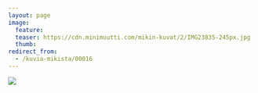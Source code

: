 ```yaml
---
layout: page
image:
  feature:
  teaser: https://cdn.minimuutti.com/mikin-kuvat/2/IMG23835-245px.jpg
  thumb:
redirect_from:
  - /kuvia-mikista/00016
---
```


![](https://cdn.minimuutti.com/mikin-kuvat/3/IMG23835-800px.jpg)
